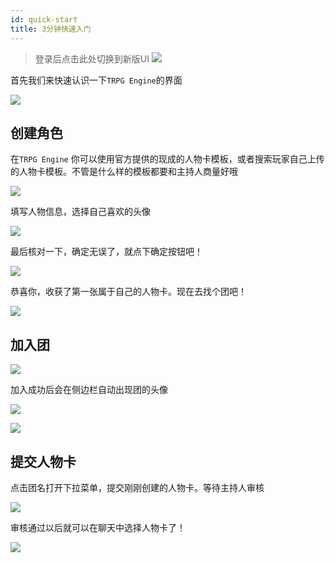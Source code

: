 ```yaml
---
id: quick-start
title: 3分钟快速入门
---
```


> 登录后点击此处切换到新版UI
> ![](/img/blog/20201009202755.png)

首先我们来快速认识一下`TRPG Engine`的界面

![](/img/blog/20201009203757.png)

## 创建角色

在`TRPG Engine` 你可以使用官方提供的现成的人物卡模板，或者搜索玩家自己上传的人物卡模板。不管是什么样的模板都要和主持人商量好哦

![](/img/blog/20201009204129.png)


填写人物信息，选择自己喜欢的头像

![](/img/blog/20201009204415.png)

最后核对一下，确定无误了，就点下确定按钮吧！

![](/img/blog/20201009204810.png)

恭喜你，收获了第一张属于自己的人物卡。现在去找个团吧！

![](/img/blog/20201009205017.png)


## 加入团

![](/img/blog/20201009205521.png)

加入成功后会在侧边栏自动出现团的头像

![](/img/blog/20201009205825.png)

![](/img/blog/20201009210558.png)

## 提交人物卡

点击团名打开下拉菜单，提交刚刚创建的人物卡。等待主持人审核

![](/img/blog/20201009211025.png)

审核通过以后就可以在聊天中选择人物卡了！

![](/img/blog/20201009211355.png)
